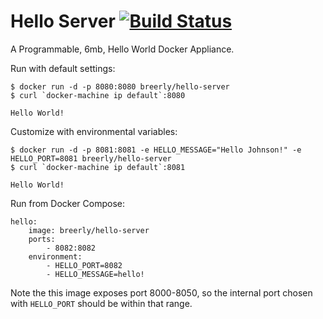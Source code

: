 Hello Server [![Build Status](https://travis-ci.org/breerly/hello-server.svg?branch=master)](https://travis-ci.org/breerly/hello-server)
============

A Programmable, 6mb, Hello World Docker Appliance.


Run with default settings:

```
$ docker run -d -p 8080:8080 breerly/hello-server
$ curl `docker-machine ip default`:8080

Hello World!
```

Customize with environmental variables:

```
$ docker run -d -p 8081:8081 -e HELLO_MESSAGE="Hello Johnson!" -e HELLO_PORT=8081 breerly/hello-server
$ curl `docker-machine ip default`:8081

Hello World!
```

Run from Docker Compose:

```
hello:
    image: breerly/hello-server
    ports:
        - 8082:8082
    environment:
        - HELLO_PORT=8082
        - HELLO_MESSAGE=hello!
```

Note the this image exposes port 8000-8050, so the internal port chosen with `HELLO_PORT` should be within that range.

